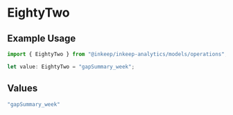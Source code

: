 # EightyTwo

## Example Usage

```typescript
import { EightyTwo } from "@inkeep/inkeep-analytics/models/operations";

let value: EightyTwo = "gapSummary_week";
```

## Values

```typescript
"gapSummary_week"
```